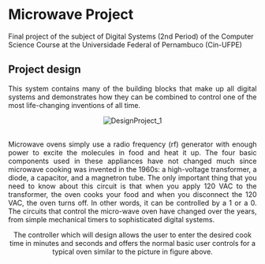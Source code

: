 # Microwave Project
Final project of the subject of Digital Systems (2nd Period) of the Computer Science Course at the Universidade Federal of Pernambuco (Cin-UFPE)

## Project design
<div style="text-align: center">
  <p style="text-align: justify">
    This system contains many of the building blocks that make up all digital systems and demonstrates how they can be combined to control one of the most life-changing               inventions of all time.
  </p>
  <img alt="DesignProject_1" src="https://github.com/AbhnerAdriel/Microwave_Project/blob/main/design_project.png" /> <br />
   <br />
   <p style="text-align: justify">
     Microwave ovens simply use a radio frequency (rf) generator with enough power to excite the molecules in food and heat it up. The four basic components used in these              appliances have not changed much since microwave  cooking was invented in the 1960s: a high-voltage transformer, a diode, a capacitor, and a magnetron tube. The only              important thing that you need to know about this circuit  is  that  when  you  apply  120  VAC  to  the  transformer,  the  oven  cooks your food and when you disconnect the      120 VAC, the oven turns off. In other words, it can be controlled by a 1 or a 0. The circuits that control the micro-wave  oven  have  changed  over  the  years,  from            simple mechanical  timers  to sophisticated  digital  systems. 
  </p>
  <p>
    The  controller  which  will  design  allows  the  user to enter the desired cook time in minutes and seconds and offers the normal basic user controls for a typical oven         similar to the picture in figure above.
  </p>
</div>
